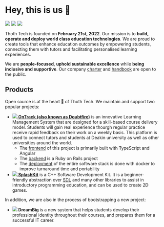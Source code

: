 # Hey, this is us :wave:

<img style="max-width: 100px; max-height: 100px" src="https://github.com/thoth-tech/.github/blob/main/images/Doubtfire.png"/>
<img style="max-width: 100px; max-height: 100px" src="https://github.com/thoth-tech/.github/blob/main/images/SplashKit.png"/>
<img style="max-width: 100px; max-height: 100px" src="https://github.com/thoth-tech/.github/blob/main/images/DreamBig.png"/>

Thoth Tech is founded on **February 21st, 2022**. Our mission is to **build, operate and deploy
world class education technologies**. We are proud to create tools that enhance education outcomes
by empowering students, connecting them with tutors and facilitating personalised learning
experiences.

We are **people-focused**, **uphold sustainable excellence** while **being inclusive and
supportive**. Our company [charter] and [handbook] are open to the public.

## Products

Open source is at the heart 💜 of Thoth Tech. We maintain and support two popular projects:

- **[<img style="max-width: 20px; max-height: 20px" src="https://github.com/thoth-tech/.github/blob/main/images/Doubtfire.png"/> OnTrack (also known as Doubtfire)](https://doubtfire.io/)** is an innovative Learning Management System that are designed for a skill-based course delivery model.  Students will gain real experience thourgh regular practice receive rapid feedback on their work on a weekly basis. This platform is used to connect tutors and students at Deakin university as well as other universities around the world. 
  - The [frontend](https://github.com/thoth-tech/doubtfire-web) of this project is primarily built with TypeScript and Angular
  - The [backend](https://github.com/thoth-tech/doubtfire-api) is a Ruby on Rails project
  - The [deployment](https://github.com/thoth-tech/doubtfire-deploy) of the entire software stack is done with docker to improve turnaround time and portability
- **[<img style="max-width: 20px; max-height: 20px" src="https://github.com/thoth-tech/.github/blob/main/images/SplashKit.png"/>
SplashKit](https://splashkit.io/)** is a C++ Software Development Kit. It is a beginner-friendly abstraction over [SDL](https://www.libsdl.org/) and many other libraries to assist in introductory programming education, and can be used to create 2D games.

In addition, we are also in the process of bootstrapping a new project:

- **<img style="max-width: 20px; max-height: 20px" src="https://github.com/thoth-tech/.github/blob/main/images/DreamBig.png"/>
DreamBig** is a new system that helps students develop their professional identity throughout their courses, and prepares them for a successful IT career.


[handbook]: https://github.com/thoth-tech/handbook
[charter]: https://github.com/thoth-tech/handbook/blob/main/docs/company/charter.md
